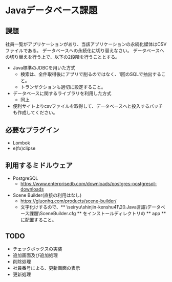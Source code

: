 # Javaデータベース課題

## 課題
社員一覧がアプリケーションがあり、当該アプリケーションの永続化媒体はCSVファイルである。
データベースへの永続化に切り替えなさい。
データベースへの切り替えを行う上で、以下の2段階を行うこととする。

* Java標準のJDBCを用いた方式
    * 検索は、全件取得後にアプリで削るのではなく、1回のSQLで抽出すること。
    * トランザクションも適切に設定すること。
* データベースに関するライブラリを利用した方式
    * 同上
* 便利サイトよりcsvファイルを取得して、データベースへと投入するバッチも作成してください。

## 必要なプラグイン
* Lombok
* e(fx)clipse

## 利用するミドルウェア
* PostgreSQL
    * https://www.enterprisedb.com/downloads/postgres-postgresql-downloads
* Scene Builder(直接の利用はなし)
    * https://gluonhq.com/products/scene-builder/
    * 文字化けするので、** \\seiryu\shinjin-kenshu41\20.Java言語\データベース課題\SceneBuilder.cfg ** をインストールディレクトリの ** app ** に配置すること。

## TODO
* チェックボックスの実装
* 追加画面及び追加処理
* 削除処理
* 社員番号による、更新画面の表示
* 更新処理
